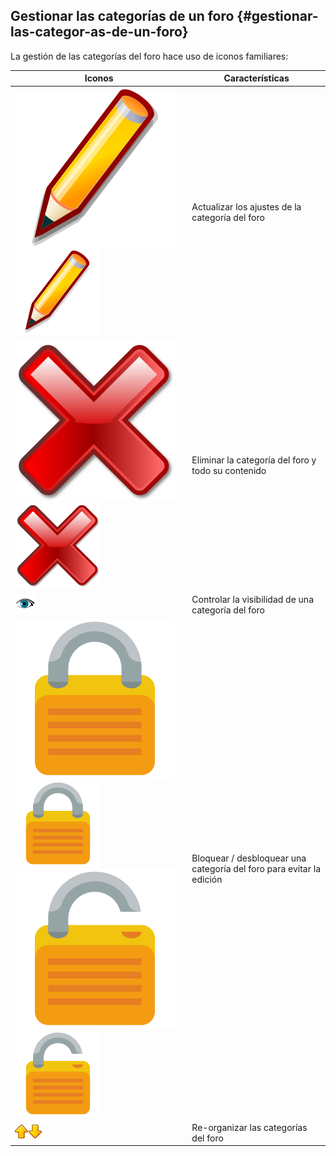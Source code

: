 ## Gestionar las categorías de un foro {#gestionar-las-categor-as-de-un-foro}

La gestión de las categorías del foro hace uso de iconos familiares:

| Iconos | Características |
| --- | --- |
| ![](../assets/images63.svg)![](../assets/images63.png) | Actualizar los ajustes de la categoría del foro |
| ![](../assets/images64.svg)![](../assets/images64.png) | Eliminar la categoría del foro y todo su contenido |
| ![](../assets/images65.png) | Controlar la visibilidad de una categoría del foro |
| ![](../assets/image19.svg)![](../assets/image19.png)![](../assets/image20.svg)![](../assets/image20.png) | Bloquear / desbloquear una categoría del foro para evitar la edición |
| ![](../assets/image21.png)![](../assets/image22.png) | Re-organizar las categorías del foro |